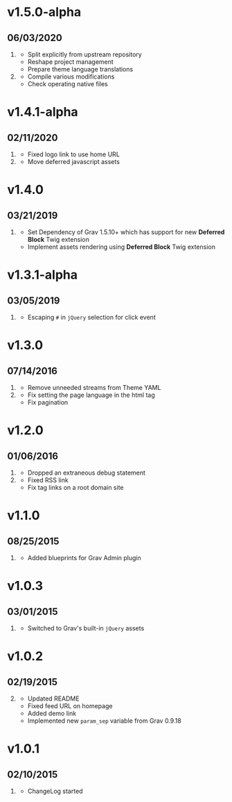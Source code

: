 # v1.5.0-alpha
## 06/03/2020

1. [](#new)
    * Split explicitly from upstream repository
    * Reshape project management
    * Prepare theme language translations
2. [](#improved)
    * Compile various modifications
    * Check operating native files

# v1.4.1-alpha
## 02/11/2020

1. [](#improved)
    * Fixed logo link to use home URL
1. [](#bugfix)
    * Move deferred javascript assets

# v1.4.0
## 03/21/2019

1. [](#new)
    * Set Dependency of Grav 1.5.10+ which has support for new **Deferred Block** Twig extension
    * Implement assets rendering using **Deferred Block** Twig extension 

# v1.3.1-alpha
## 03/05/2019

1. [](#bugfix)
    * Escaping `#` in `jQuery` selection for click event

# v1.3.0
## 07/14/2016

1. [](#improved)
    * Remove unneeded streams from Theme YAML
1. [](#bugfix)
    * Fix setting the page language in the html tag
    * Fix pagination

# v1.2.0
## 01/06/2016

1. [](#improved)
    * Dropped an extraneous debug statement
1. [](#bugfix)
    * Fixed RSS link
    * Fix tag links on a root domain site

# v1.1.0
## 08/25/2015

1. [](#improved)
    * Added blueprints for Grav Admin plugin

# v1.0.3
## 03/01/2015

1. [](#improved)
    * Switched to Grav's built-in `jQuery` assets

# v1.0.2
## 02/19/2015

2. [](#improved)
    * Updated README
    * Fixed feed URL on homepage
    * Added demo link
    * Implemented new `param_sep` variable from Grav 0.9.18

# v1.0.1
## 02/10/2015

1. [](#new)
    * ChangeLog started
